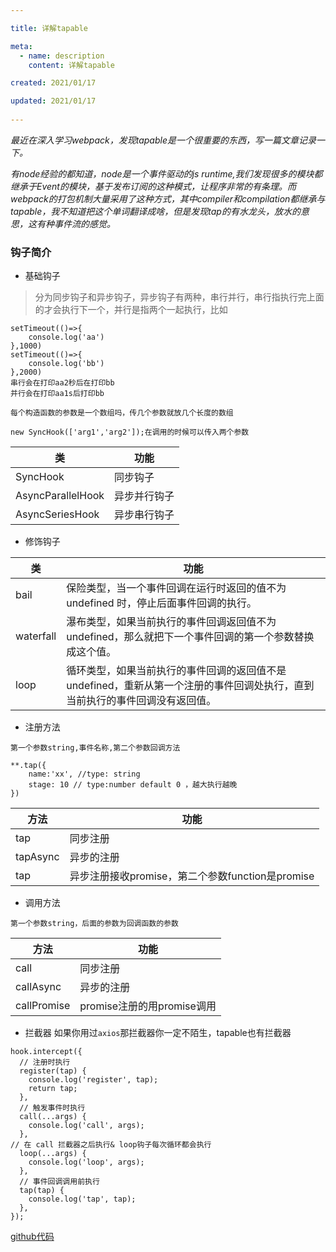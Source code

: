```yaml
---

title: 详解tapable

meta:
  - name: description
    content: 详解tapable

created: 2021/01/17

updated: 2021/01/17
 
---
```

*最近在深入学习webpack，发现tapable是一个很重要的东西，写一篇文章记录一下。*

*有node经验的都知道，node是一个事件驱动的js runtime,我们发现很多的模块都继承于Event的模块，基于发布订阅的这种模式，让程序非常的有条理。而webpack的打包机制大量采用了这种方式，其中compiler和compilation都继承与tapable，我不知道把这个单词翻译成啥，但是发现tap的有水龙头，放水的意思，这有种事件流的感觉。*

### 钩子简介
- 基础钩子
> 分为同步钩子和异步钩子，异步钩子有两种，串行并行，串行指执行完上面的才会执行下一个，并行是指两个一起执行，比如
```
setTimeout(()=>{
    console.log('aa')
},1000)
setTimeout(()=>{
    console.log('bb')
},2000)
串行会在打印aa2秒后在打印bb
并行会在打印aa1s后打印bb
```

` 每个构造函数的参数是一个数组吗，传几个参数就放几个长度的数组  `
```
new SyncHook(['arg1','arg2']);在调用的时候可以传入两个参数
```
|  类   | 功能  |
|  ----  | ----  |
| SyncHook | 同步钩子 |
| AsyncParallelHook | 异步并行钩子 |
| AsyncSeriesHook | 异步串行钩子 |

- 修饰钩子

|  类   | 功能  |
|  ----  | ----  |
| bail | 保险类型，当一个事件回调在运行时返回的值不为 undefined 时，停止后面事件回调的执行。 |
| waterfall | 瀑布类型，如果当前执行的事件回调返回值不为 undefined，那么就把下一个事件回调的第一个参数替换成这个值。 |
| loop | 循环类型，如果当前执行的事件回调的返回值不是 undefined，重新从第一个注册的事件回调处执行，直到当前执行的事件回调没有返回值。 |


- 注册方法

`第一个参数string,事件名称,第二个参数回调方法`

```
**.tap({
    name:'xx', //type: string
    stage: 10 // type:number default 0 ，越大执行越晚
})
```

| 方法 | 功能 |
|  ----  | ----  |
| tap | 同步注册 |
| tapAsync | 异步的注册 |
| tap | 异步注册接收promise，第二个参数function是promise |

- 调用方法

` 第一个参数string，后面的参数为回调函数的参数 `

| 方法 | 功能 |
|  ----  | ----  |
| call | 同步注册 |
| callAsync | 异步的注册 |
| callPromise | promise注册的用promise调用 |

- 拦截器
如果你用过`axios`那拦截器你一定不陌生，tapable也有拦截器
```
hook.intercept({
  // 注册时执行
  register(tap) {
    console.log('register', tap);
    return tap;
  },
  // 触发事件时执行
  call(...args) {
    console.log('call', args);
  },
// 在 call 拦截器之后执行& loop钩子每次循环都会执行
  loop(...args) {
    console.log('loop', args);
  },
  // 事件回调调用前执行
  tap(tap) {
    console.log('tap', tap);
  },
});

```
[github代码](https://github.com/flynn-eye/learnWebpack/blob/master/tapable/index.js)